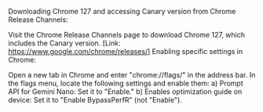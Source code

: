 Downloading Chrome 127 and accessing Canary version from Chrome Release Channels:

Visit the Chrome Release Channels page to download Chrome 127, which includes the Canary version.
[Link: https://www.google.com/chrome/releases/]
Enabling specific settings in Chrome:

Open a new tab in Chrome and enter "chrome://flags/" in the address bar.
In the flags menu, locate the following settings and enable them: a) Prompt API for Gemini Nano: Set it to "Enable."
b) Enables optimization guide on device: Set it to "Enable BypassPerfR" (not "Enable").
